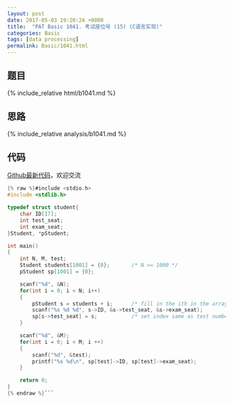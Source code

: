 ```yaml
---
layout: post
date: 2017-05-03 19:20:24 +0800
title:  "PAT Basic 1041. 考试座位号 (15) (C语言实现)"
categories: Basic
tags: [data processing]
permalink: Basic/1041.html
---
```


## 题目

{% include_relative html/b1041.md %}

## 思路

{% include_relative analysis/b1041.md %}

## 代码

[Github最新代码](https://github.com/OliverLew/PAT/blob/master/PATBasic/1041.c)，欢迎交流

```c
{% raw %}#include <stdio.h>
#include <stdlib.h>

typedef struct student{
    char ID[17];
    int test_seat;
    int exam_seat;
}Student, *pStudent;

int main()
{
    int N, M, test;
    Student students[1001] = {0};       /* N >= 1000 */
    pStudent sp[1001] = {0};

    scanf("%d", &N);
    for(int i = 0; i < N; i++)
    {
        pStudent s = students + i;      /* fill in the ith in the array */
        scanf("%s %d %d", s->ID, &s->test_seat, &s->exam_seat);
        sp[s->test_seat] = s;           /* set index same as test number */
    }

    scanf("%d", &M);
    for(int i = 0; i < M; i ++)
    {
        scanf("%d", &test);
        printf("%s %d\n", sp[test]->ID, sp[test]->exam_seat);
    }

    return 0;
}
{% endraw %}```